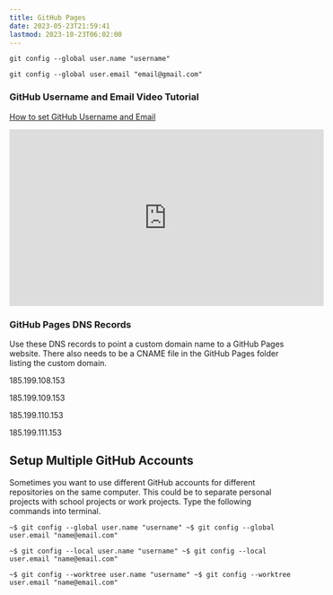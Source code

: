 ```yaml
---
title: GitHub Pages
date: 2023-05-23T21:59:41
lastmod: 2023-10-23T06:02:00
---
```


```shell
git config --global user.name "username"

git config --global user.email "email@gmail.com"
```

### GitHub Username and Email Video Tutorial

[How to set GitHub Username and Email](https://youtu.be/ZeWx0XNUZWE?t=85)

<div class="responsive-iframe-container"><iframe width="560" height="315" src="https://www.youtube.com/embed/ZeWx0XNUZWE?t=85" title="YouTube video player" frameborder="0" allow="accelerometer; autoplay; clipboard-write; encrypted-media; gyroscope; picture-in-picture" allowfullscreen></iframe></div>

### GitHub Pages DNS Records

Use these DNS records to point a custom domain name to a GitHub Pages website. There also needs to be a CNAME file in the GitHub Pages folder listing the custom domain.

185.199.108.153

185.199.109.153

185.199.110.153

185.199.111.153

## Setup Multiple GitHub Accounts

Sometimes you want to use different GitHub accounts for different repositories on the same computer. This could be to separate personal projects with school projects or work projects. Type the following commands into terminal.

`~$ git config --global user.name "username" ~$ git config --global user.email "name@email.com"`

`~$ git config --local user.name "username" ~$ git config --local user.email "name@email.com"`

`~$ git config --worktree user.name "username" ~$ git config --worktree user.email "name@email.com"`
